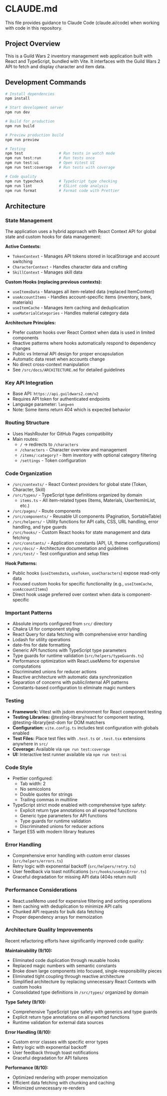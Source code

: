 # CLAUDE.md

This file provides guidance to Claude Code (claude.ai/code) when working with code in this repository.

## Project Overview

This is a Guild Wars 2 inventory management web application built with React and TypeScript, bundled with Vite. It interfaces with the Guild Wars 2 API to fetch and display character and item data.

## Development Commands

```bash
# Install dependencies
npm install

# Start development server
npm run dev

# Build for production
npm run build

# Preview production build
npm run preview

# Testing
npm test                # Run tests in watch mode
npm run test:run        # Run tests once
npm run test:ui         # Open Vitest UI
npm run test:coverage   # Run tests with coverage

# Code quality
npm run typecheck       # TypeScript type checking
npm run lint            # ESLint code analysis
npm run format          # Format code with Prettier
```

## Architecture

### State Management

The application uses a hybrid approach with React Context API for global state and custom hooks for data management:

**Active Contexts:**
- `TokenContext` - Manages API tokens stored in localStorage and account switching
- `CharacterContext` - Handles character data and crafting
- `SkillContext` - Manages skill data

**Custom Hooks (replacing previous contexts):**
- `useItemsData` - Manages all item-related data (replaced ItemContext)
- `useAccountItems` - Handles account-specific items (inventory, bank, materials)
- `useItemCache` - Manages item caching and deduplication
- `useMaterialCategories` - Handles material category data

**Architecture Principles:**
- Prefer custom hooks over React Context when data is used in limited components
- Reactive patterns where hooks automatically respond to dependency changes
- Public vs Internal API design for proper encapsulation
- Automatic data reset when accounts change
- No direct cross-context manipulation
- See `/src/docs/ARCHITECTURE.md` for detailed guidelines

### Key API Integration

- Base API: `https://api.guildwars2.com/v2`
- Requires API token for authenticated endpoints
- Language parameter: `lang=en`
- Note: Some items return 404 which is expected behavior

### Routing Structure

- Uses HashRouter for GitHub Pages compatibility
- Main routes:
  - `/` → redirects to `/characters`
  - `/characters` - Character overview and management
  - `/items/:category?` - Item inventory with optional category filtering
  - `/settings` - Token configuration

### Code Organization

- `/src/contexts/` - React Context providers for global state (Token, Character, Skill)
- `/src/types/` - TypeScript type definitions organized by domain
  - `items.ts` - All item-related types (Items, Materials, UserItemInList, etc.)
- `/src/pages/` - Route components
- `/src/components/` - Reusable UI components (Pagination, SortableTable)
- `/src/helpers/` - Utility functions for API calls, CSS, URL handling, error handling, and type guards
- `/src/hooks/` - Custom React hooks for state management and data fetching
- `/src/constants/` - Application constants (API, UI, theme configurations)
- `/src/docs/` - Architecture documentation and guidelines
- `/src/test/` - Test configuration and setup files

**Hook Patterns:**
- Public hooks (`useItemsData`, `useToken`, `useCharacters`) expose read-only data
- Focused custom hooks for specific functionality (e.g., `useItemCache`, `useAccountItems`)
- Direct hook usage preferred over context when data is component-specific

### Important Patterns

- Absolute imports configured from `src/` directory
- Chakra UI for component styling
- React Query for data fetching with comprehensive error handling
- Lodash for utility operations
- date-fns for date formatting
- Generic API functions with TypeScript type parameters
- Type guards for runtime validation (`src/helpers/typeGuards.ts`)
- Performance optimization with React.useMemo for expensive computations
- Discriminated unions for reducer actions
- Reactive architecture with automatic data synchronization
- Separation of concerns with public/internal API patterns
- Constants-based configuration to eliminate magic numbers

### Testing

- **Framework:** Vitest with jsdom environment for React component testing
- **Testing Libraries:** @testing-library/react for component testing, @testing-library/jest-dom for DOM matchers
- **Configuration:** `vite.config.ts` includes test configuration with globals enabled
- **Test Files:** Place test files with `.test.ts` or `.test.tsx` extensions anywhere in `src/`
- **Coverage:** Available via `npm run test:coverage`
- **UI:** Interactive test runner available via `npm run test:ui`

### Code Style

- Prettier configured:
  - Tab width: 2
  - No semicolons
  - Double quotes for strings
  - Trailing commas in multiline
- TypeScript strict mode enabled with comprehensive type safety:
  - Explicit return type annotations on all exported functions
  - Generic type parameters for API functions
  - Type guards for runtime validation
  - Discriminated unions for reducer actions
- Target ES5 with modern library features

### Error Handling

- Comprehensive error handling with custom error classes (`src/helpers/errors.ts`)
- Retry logic with exponential backoff (`src/helpers/retry.ts`)
- User feedback via toast notifications (`src/hooks/useApiError.ts`)
- Graceful degradation for missing API data (404s return null)

### Performance Considerations

- React.useMemo used for expensive filtering and sorting operations
- Item caching with deduplication to minimize API calls
- Chunked API requests for bulk data fetching
- Proper dependency arrays for memoization

### Architecture Quality Improvements

Recent refactoring efforts have significantly improved code quality:

**Maintainability (9/10):**
- Eliminated code duplication through reusable hooks
- Replaced magic numbers with semantic constants
- Broke down large components into focused, single-responsibility pieces
- Eliminated tight coupling through reactive architecture
- Simplified architecture by replacing unnecessary React Contexts with custom hooks
- Consolidated type definitions in `/src/types/` organized by domain

**Type Safety (9/10):**
- Comprehensive TypeScript type safety with generics and type guards
- Explicit return type annotations on all exported functions
- Runtime validation for external data sources

**Error Handling (8/10):**
- Custom error classes with specific error types
- Retry logic with exponential backoff
- User feedback through toast notifications
- Graceful degradation for API failures

**Performance (8/10):**
- Optimized rendering with proper memoization
- Efficient data fetching with chunking and caching
- Minimized unnecessary re-renders